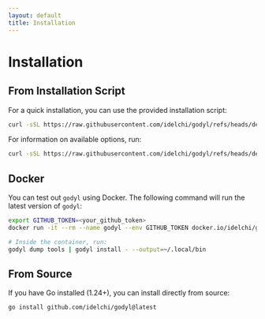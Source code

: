 ```yaml
---
layout: default
title: Installation
---
```


# Installation

## From Installation Script

For a quick installation, you can use the provided installation script:

```sh
curl -sSL https://raw.githubusercontent.com/idelchi/godyl/refs/heads/dev/install.sh | sh -s -- -d ~/.local/bin
```

For information on available options, run:

```sh
curl -sSL https://raw.githubusercontent.com/idelchi/godyl/refs/heads/dev/install.sh | sh -s -- -h
```

## Docker

You can test out `godyl` using Docker. The following command will run the latest version of `godyl`:

```sh
export GITHUB_TOKEN=<your_github_token>
docker run -it --rm --name godyl --env GITHUB_TOKEN docker.io/idelchi/godyl:dev

# Inside the container, run:
godyl dump tools | godyl install - --output=~/.local/bin
```

## From Source

If you have Go installed (1.24+), you can install directly from source:

```sh
go install github.com/idelchi/godyl@latest
```
